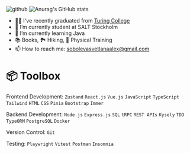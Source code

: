 

<!--
**svetlana-so/svetlana-so** is a ✨ _special_ ✨ repository because its `README.md` (this file) appears on your GitHub profile.

Here are some ideas to get you started:

- 🔭 I’m currently working on ...
- 🌱 I’m currently learning ...
- 👯 I’m looking to collaborate on ...
- 🤔 I’m looking for help with ...
- 💬 Ask me about ...
- 📫 How to reach me: ...
- 😄 Pronouns: ...
- ⚡ Fun fact: ...
-->
![github](/assets/github-header-image.png)
![Anurag's GitHub stats](https://github-readme-stats.vercel.app/api?username=svetlana-soboleva&show_icons=true&theme=radical)

- 👩‍🎓 I've recently graduated from [Turing College](www.turingcollege.com) 
- 🔭 I’m currently student at SALT Stockholm
- 🌱 I’m currently learning Java
- 📚 Books, 🏞️ Hiking, 💪 Physical Training
- 📫 How to reach me: sobolevasvetlanaalex@gmail.com
  
# 📦 Toolbox 
Frontend Development: ```Zustand``` ```React.js``` ```Vue.js``` ```JavaScript``` ```TypeScript``` ```Tailwind``` ```HTML``` ```CSS``` ```Pinia``` ```Bootstrap``` ```Immer```

Backend Development: ```Node.js``` ```Express.js``` ```SQL``` ```tRPC``` ```REST APIs``` ```Kysely``` ```TDD``` ```TypeORM``` ```PostgreSQL``` ```Docker``` 

Version Control: ```Git``` 

Testing: ```Playwright``` ```Vitest``` ```Postman``` ```Insomnia```
